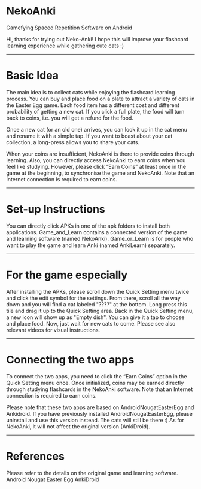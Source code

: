 # NekoAnki
Gamefying Spaced Repetition Software on Android 

Hi, thanks for trying out Neko-Anki! I hope this will improve your flashcard learning experience while gathering cute cats :) 

*********

# Basic Idea
The main idea is to collect cats while enjoying the flashcard learning process.
You can buy and place food on a plate to attract a variety of cats in the Easter Egg game. Each food item has a different cost and different probability of getting a new cat.
If you click a full plate, the food will turn back to coins, i.e. you will get a refund for the food.

Once a new cat (or an old one) arrives, you can look it up in the cat menu and rename it with a simple tap. If you want to boast about your cat collection, a long-press allows you to share your cats.

When your coins are insufficient, NekoAnki is there to provide coins through learning.
Also, you can directly access NekoAnki to earn coins when you feel like studying. However, please click “Earn Coins” at least once in the game at the beginning, to synchronise the game and NekoAnki. Note that an Internet connection is required to earn coins.

*********

# Set-up Instructions
You can directly click APKs in one of the apk folders to install both applications. 
Game_and_Learn contains a connected version of the game and learning software (named NekoAnki). 
Game_or_Learn is for people who want to play the game and learn Anki (named AnkiLearn) separately.

*********

# For the game especially
After installing the APKs, please scroll down the Quick Setting menu twice and click the edit symbol for the settings.
From there, scroll all the way down and you will find a cat labeled "????" at the bottom.
Long press this tile and drag it up to the Quick Setting area.
Back in the Quick Setting menu, a new icon will show up as "Empty dish".
You can give it a tap to choose and place food. Now, just wait for new cats to come.
Please see also relevant videos for visual instructions.

*********

# Connecting the two apps
To connect the two apps, you need to click the “Earn Coins” option in the Quick Setting menu once. Once initialized, coins may be earned directly through studying flashcards in the NekoAnki software. Note that an Internet connection is required to earn coins.

Please note that these two apps are based on AndroidNougatEasterEgg and Ankidroid.
If you have previously installed AndroidNougatEasterEgg, please uninstall and use this version instead. The cats will still be there :)
As for NekoAnki, it will not affect the original version (AnkiDroid).

*********

# References
Please refer to the details on the original game and learning software.
Android Nougat Easter Egg
AnkiDroid
